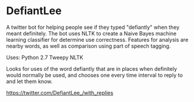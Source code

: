 DefiantLee
==========

A twitter bot for helping people see if they typed "defiantly" when they meant definitely. The bot uses NLTK to create a Naive Bayes machine learning classifier for determine use correctness. Features for analysis are nearby words, as well as comparison using part of speech tagging. 

Uses:
Python 2.7
Tweepy
NLTK

Looks for uses of the word defiantly that are in places when definitely would normally be used, and chooses one every time interval to reply to and let them know.

https://twitter.com/DefiantLee_/with_replies
